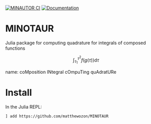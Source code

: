 [![MINAUTOR CI](https://github.com/matthewozon/MINOTAUR/actions/workflows/CI.yml/badge.svg)](https://github.com/matthewozon/MINOTAUR/actions/workflows/CI.yml)
[![Documentation](https://github.com/matthewozon/MINOTAUR/actions/workflows/documentation.yml/badge.svg)](https://github.com/matthewozon/MINOTAUR/actions/workflows/documentation.yml)

# MINOTAUR
Julia package for computing quadrature for integrals of composed functions

```math
\int_{\tau_1}^{\tau^2} f(g(\tau)) \mathrm{d}\tau
```

name: coMposition INtegral cOmpuTing quAdratURe

# Install

In the Julia REPL:

```
] add https://github.com/matthewozon/MINOTAUR
```
